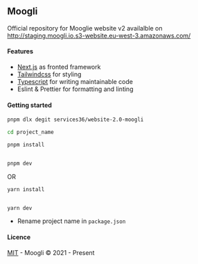 ## Moogli

Official repository for Mooglie website v2 availalble on http://staging.moogli.io.s3-website.eu-west-3.amazonaws.com/

#### Features

-   [Next.js](https://github.com/vercel/next.js/) as fronted framework
-   [Tailwindcss](https://github.com/tailwindlabs/tailwindcss) for styling
-   [Typescript](https://www.typescriptlang.org/) for writing maintainable code
-   Eslint & Prettier for formatting and linting

#### Getting started

```bash
pnpm dlx degit services36/website-2.0-moogli

cd project_name
```

```bash
pnpm install


pnpm dev
```

OR

```bash
yarn install


yarn dev
```

-   Rename project name in `package.json`

#### Licence

[MIT](./LiCENCE) - Moogli &copy; 2021 - Present
